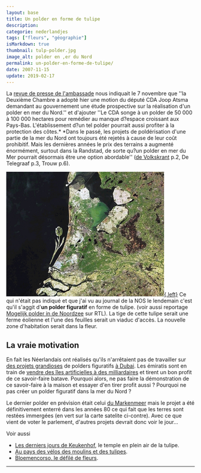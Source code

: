 ```yaml
---
layout: base
title: Un polder en forme de tulipe
description: 
categorie: nederlandjes
tags: ["fleurs", "géographie"]
isMarkdown: true
thumbnail: tulp-polder.jpg
image_alt: polder en ,er du Nord
permalink: un-polder-en-forme-de-tulipe/
date: 2007-11-15
update: 2019-02-17
---
```




La [revue de presse de l'ambassade](http://www.ambafrance.nl/article.php?id_article=9044) nous indiquait le 7 novembre que ''la Deuxième Chambre a adopté hier une motion du député CDA Joop Atsma demandant au gouvernement une étude prospective sur la réalisation d'un polder en mer du Nord.'' et d'ajouter ''Le CDA songe à un polder de 50 000 à 100 000 hectares pour remédier au manque d?espace croissant aux Pays-Bas. L'établissement d?un tel polder pourrait aussi profiter à la protection des côtes.*
*Dans le passé, les projets de poldérisation d'une partie de la mer du Nord ont toujours été rejetés à cause de leur coût prohibitif. Mais les dernières années le prix des terrains a augmenté énormément, surtout dans la Randstad, de sorte qu?un polder en mer du Mer pourrait désormais être une option abordable'' ([de Volkskrant](http://www.volkskrant.nl/binnenland/article476862.ece/Tijd_lijkt_rijp_voor_ambitieuze_polder_in_Noordzee) p.2, De Telegraaf p.3, Trouw p.6).

[![polder en ,er du Nord](tulp-polder.jpg){.left}](http://www.vkmag.com/?ACT=24&fid=10&aid=9347_jN4oQmPaxfMpwOsm0AaJ&board_id=1)
Ce qui n'était pas indiqué et que j'ai vu au journal de la NOS le lendemain c'est qu'il s'aggit d'**un polder figuratif** en forme de tulipe. (voir aussi reportage [Mogelijk polder in de Noordzee](http://www.rtl.nl/(/actueel/rtlnieuws/binnenland/articleview/)/components/actueel/rtlnieuws/2007/11_november/07/binnenland/1107_0500_polder_in_noordzee.xml) sur RTL). La tige de cette tulipe serait une ferme éolienne et l'une des feuilles serait un viaduc d'accès. La nouvelle zone d'habitation serait dans la fleur.

## La vraie motivation

En fait les Néerlandais ont réalisés qu'ils n'arrêtaient pas de travailler sur [des projets grandioses](http://maps.google.com/maps?f=q&hl=en&geocode=&time=&date=&ttype=&q=dubai&sll=37.0625,-95.677068&sspn=51.089971,73.388672&ie=UTF8&ll=25.211154,55.190506&spn=0.115084,0.143337&t=h&z=13&om=1) de polders figuratifs [à Dubai](http://maps.yahoo.com/broadband#mvt=h&trf=0&lon=55.187963&lat=25.141628&mag=1). Les émiratis sont en train de [vendre des îles artificielles à des milliardaires](http://www.breitbart.com/article.php?id=071114074048.9syttk7f&show_article=1) et tirent un bon profit de ce savoir-faire batave. Pourquoi alors, ne pas faire la démonstration de ce savoir-faire à la maison et essayer d'en tirer profit aussi ? Pourquoi ne pas créer un polder figuratif dans la mer du Nord ?

Le dernier polder en prévision était celui [du Markenmeer](http://maps.ask.com/maps?ml=lt%3D52.51288%7Clg%3D5.21301%7Cal%3D-1%7Ccx%3D3796%7Ccy%3D-45092%7Czm%3D9%7Cvt%3D1~#1) mais le projet a été définitivement enterré dans les années 80 ce qui fait que les terres sont restées immergées (en vert sur la carte satelite ci-contre). Avec ce que vient de voter le parlement, d'autres projets devrait donc voir le jour...


Voir aussi
* [Les derniers jours de Keukenhof](/les-derniers-jours-de-keukenhof), le temple en plein air de la tulipe.
* [Au pays des vélos des moulins et des tulipes](/pays-des-velos-moulins-tulipes).
* [Bloemencorso, le défilé de fleurs](/bloemen-corso).
---
